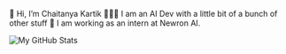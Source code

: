 👋 Hi, I’m Chaitanya Kartik
👩🏼‍💻 I am an AI Dev with a little bit of a bunch of other stuff
👔 I am working as an intern at Newron AI.

![My GitHub Stats](https://github-readme-stats.vercel.app/api?username=chaitanyakartik&count_private=true&show_icons=true&theme=monokai&hide_border=true&include_all_commits=true)
